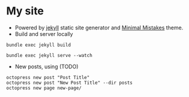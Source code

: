 # My site

- Powered by [jekyll](http://jekyllrb.com/) static site generator and
  [Minimal Mistakes](http://mmistakes.github.io/minimal-mistakes)
  theme.
- Build and server locally
```
bundle exec jekyll build

bundle exec jekyll serve --watch
```
- New posts, using (TODO)

```
octopress new post "Post Title"
octopress new post "New Post Title" --dir posts
octopress new page new-page/
```

